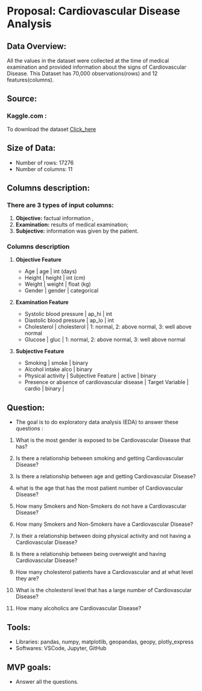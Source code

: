 # Proposal: Cardiovascular Disease Analysis 
## Data Overview:
All the values in the dataset were collected at the time of medical examination and provided information about the signs of Cardiovascular Disease. This Dataset has 70,000 observations(rows) and 12 features(columns). 

## Source:
### Kaggle.com :  
To download the dataset [Click_here](https://www.kaggle.com/sulianova/cardiovascular-disease-dataset)

## Size of Data:
- Number of rows: 17276 
- Number of columns: 11

## Columns description:
  ### There are 3 types of input columns:

 1. **Objective:** factual information ,
 2. **Examination:** results of medical examination;
 3. **Subjective:** information was given by the patient.
        
 ### Columns description
 
 
  1. **Objective Feature** 
     - Age | age | int (days)
     - Height |  height | int (cm) 
     - Weight |  weight | float (kg) 
     - Gender |  gender | categorical 
   
   
  2. **Examination Feature** 
     - Systolic blood pressure  | ap_hi | int 
	 - Diastolic blood pressure | ap_lo | int 
	 - Cholesterol | cholesterol | 1: normal, 2: above normal, 3: well above normal 
	 - Glucose | gluc | 1: normal, 2: above normal, 3: well above normal 
        
        
  3. **Subjective Feature**
     - Smoking | smoke | binary
	 - Alcohol intake  alco | binary 
	 - Physical activity | Subjective Feature | active | binary 
     - Presence or absence of cardiovascular disease | Target Variable | cardio | binary |

## Question:
    
  - The goal is to do exploratory data analysis (EDA) to answer these questions :
  
   1. What is the most gender is exposed to be Cardiovascular Disease that has? 
  
   2. Is there a relationship between smoking and getting  Cardiovascular Disease?
   
   3. Is there a relationship between age and getting Cardiovascular Disease?
   
   4. what is the age that has the most patient number of Cardiovascular Disease?
   
   5. How many Smokers and Non-Smokers do not have a Cardiovascular Disease?
   
   6. How many Smokers and Non-Smokers have a Cardiovascular Disease? 
   
   7. Is their a relationship between doing physical activity and not having a Cardiovascular Disease?
   
   8. Is there a relationship between being overweight and having  Cardiovascular Disease? 
   
   9. How many cholesterol patients have a Cardiovascular and at what level they are?
   
   10. What is the cholesterol level  that has a large number of Cardiovascular Disease?
    
   11. How many alcoholics are Cardiovascular Disease?
    
    
## Tools:
- Libraries: 
pandas, numpy, matplotlib, geopandas, geopy, plotly_express
- Softwares: 
VSCode, Jupyter, GitHub

## MVP goals:
- Answer all the questions.

